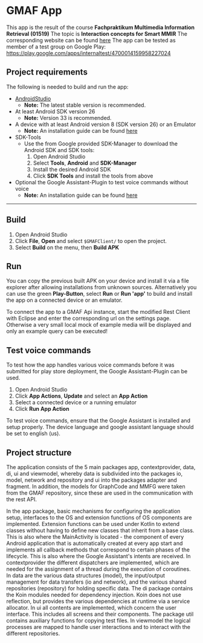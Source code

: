 # GMAF App

This app is the result of the course **Fachpraktikum Multimedia Information Retrieval (01519)**
The topic is **Interaction concepts for Smart MMIR**
The corresponding website can be found [here](https://moodle-wrm.fernuni-hagen.de/course/view.php?id=4851)
The app can be tested as member of a test group on Google Play: https://play.google.com/apps/internaltest/4700014159958227024 

## Project requirements

The following is needed to build and run the app:

* [AndroidStudio](https://developer.android.com/studio/index.html)
    * **Note:** The latest stable version is recommended.
* At least Android SDK version 26
    * **Note:** Version 33 is recommended.
* A device with at least Android version 8 (SDK version 26) or an Emulator
    * **Note:** An installation guide can be found [here](https://developer.android.com/studio/run/emulator)
* SDK-Tools
    * Use the from Google provided SDK-Manager to download the Android SDK and SDK tools:
      1. Open Android Studio
      2. Select **Tools**, **Android** and **SDK-Manager**
      3. Install the desired Android SDK
      4. Click **SDK Tools** and install the tools from above
* Optional the Google Assistant-Plugin to test voice commands without voice
    * **Note:** An installation guide can be found [here](https://developer.android.com/guide/app-actions/test-tool#get_the_plugin)

--------------------------------------------

## Build

1. Open Android Studio
2. Click **File**, **Open** and select `$GMAFClient/` to open the project.
3. Select **Build** on the menu, then **Build APK** 

## Run

You can copy the previous built APK on your device and install it via a file explorer after 
allowing installations from unknown sources.
Alternatively you can use the green **Play-Button**, select **Run** or **Run 'app'** to build and 
install the app on a connected device or an emulator.

To connect the app to a GMAF Api instance, start the modified Rest Client with Eclipse and enter 
the corresponding url on the settings page. 
Otherwise a very small local mock of example media will be displayed and only an example query can be executed!

## Test voice commands

To test how the app handles various voice commands before it was submitted for play store 
deployment, the Google Assistant-Plugin can be used.

1. Open Android Studio
2. Click **App Actions**, **Update** and select an **App Action**
3. Select a connected device or a running emulator
4. Click **Run App Action**

To test voice commands, ensure that the Google Assistant is installed and setup properly. 
The device language and google assistant language should be set to english (us).

## Project structure

The application consists of the 5 main packages app, contextprovider, data, di, ui and viewmodel, 
whereby data is subdivided into the packages io, model, network and repository and ui into the 
packages adapter and fragment. In addition, the models for GraphCode and MMFG were taken from the 
GMAF repository, since these are used in the communication with the rest API. 

In the app package, basic mechanisms for configuring the application setup, interfaces to the OS 
and extension functions of OS components are implemented. Extension functions can be used under 
Kotlin to extend classes without having to define new classes that inherit from a base class.  
This is also where the MainActivity is located - the component of every Android application that is 
automatically created at every app start and implements all callback methods that correspond to 
certain phases of the lifecycle. This is also where the Google Assistant's intents are received.
In contextprovider the different dispatchers are implemented, which are needed for the assignment 
of a thread during the execution of coroutines. 
In data are the various data structures (model), the input/output management for data transfers 
(io and network), and the various shared repositories (repository) for holding specific data.
The di package contains the Koin modules needed for dependency injection. Koin does not use 
reflection, but provides the various dependencies at runtime via a service allocator. 
In ui all contents are implemented, which concern the user interface. This includes all screens 
and their components. The package util contains auxiliary functions for copying test files. 
In viewmodel the logical processes are mapped to handle user interactions and to interact with the 
different repositories.